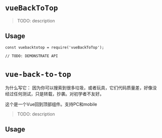 # `vueBackToTop`

> TODO: description

## Usage

```
const vuebacktotop = require('vueBackToTop');

// TODO: DEMONSTRATE API
```



# `vue-back-to-top`

为什么写它：
    因为你可以搜索到很多垃圾，或者玩具，它们代码质量差，好像没经过任何测试，只是转载，抄袭。对初学者不友好。


这个是一个Vue回到顶部组件。支持PC和mobile

> TODO: description

## Usage
